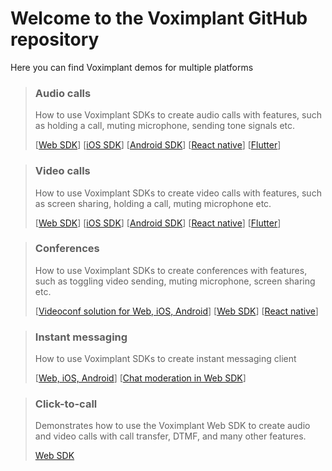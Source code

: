 # Welcome to the Voximplant GitHub repository

Here you can find Voximplant demos for multiple platforms

> ### Audio calls
> 
> How to use Voximplant SDKs to create audio calls with features, such as holding a call, muting microphone, sending tone signals etc.
> 
> [[Web SDK](https://github.com/voximplant/basic-websdk-demo)]
[[iOS SDK](https://github.com/voximplant/ios-sdk-swift-demo)]
[[Android SDK](https://github.com/voximplant/android-sdk-kotlin-demo/blob/master/audiocall)]
[[React native](https://github.com/voximplant/react-native-demo/tree/master/CallApp)]
[[Flutter](https://github.com/voximplant/flutter_demos/blob/master/audio_call)]

> ### Video calls
>
> How to use Voximplant SDKs to create video calls with features, such as screen sharing, holding a call, muting microphone etc.
> 
> [[Web SDK](https://github.com/voximplant/basic-websdk-demo)]
[[iOS SDK](https://github.com/voximplant/ios-sdk-swift-demo)]
[[Android SDK](https://github.com/voximplant/android-sdk-kotlin-demo/blob/master/videocall)]
[[React native](https://github.com/voximplant/react-native-demo/tree/master/CallApp)]
[[Flutter](https://github.com/voximplant/flutter_demos/tree/master/video_call)]

> ### Conferences
>
> How to use Voximplant SDKs to create conferences with features, such as toggling video sending, muting microphone, screen sharing etc.
>
> [[Videoconf solution for Web, iOS, Android](https://github.com/voximplant/solutions-videoconference)]
[[Web SDK](https://github.com/voximplant/basic-websdk-demo)]
[[React native](https://github.com/voximplant/react-native-demo/tree/master/ConferenceDemo)]

> ### Instant messaging
>
> How to use Voximplant SDKs to create instant messaging client
>
> [[Web, iOS, Android](https://github.com/voximplant/solutions-messaging)]
[[Chat moderation in Web SDK](https://github.com/voximplant/bot-api-chat-moderation-demo)]

> ### Click-to-call
>
> Demonstrates how to use the Voximplant Web SDK to create audio and video calls with call transfer, DTMF, and many other features. 
>
> [Web SDK](https://github.com/voximplant/click-to-call)
